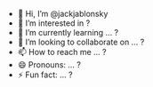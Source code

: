 - 👋 Hi, I’m @jackjablonsky
- 👀 I’m interested in ?
- 🌱 I’m currently learning ... ?
- 💞️ I’m looking to collaborate on ... ?
- 📫 How to reach me ... ?
- 😄 Pronouns: ... ?
- ⚡ Fun fact: ... ?

<!---
jackjablonsky/jackjablonsky is a ✨ special ✨ repository because its `README.md` (this file) appears on your GitHub profile.
You can click the Preview link to take a look at your changes.
--->
